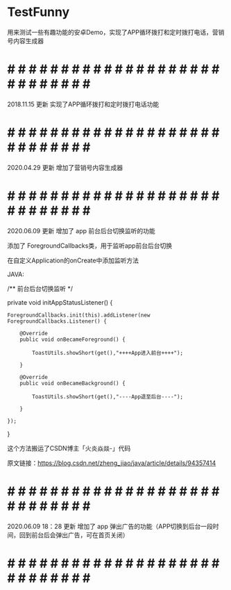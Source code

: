 # TestFunny
用来测试一些有趣功能的安卓Demo，实现了APP循环拨打和定时拨打电话，营销号内容生成器

# # # # # # # # # # # # # # # # # # # # # # # # # # # # # #
2018.11.15 更新 实现了APP循环拨打和定时拨打电话功能

# # # # # # # # # # # # # # # # # # # # # # # # # # # # # #

2020.04.29 更新 增加了营销号内容生成器

# # # # # # # # # # # # # # # # # # # # # # # # # # # # # #

2020.06.09 更新 增加了 app 前台后台切换监听的功能

添加了 ForegroundCallbacks类，用于监听app前台后台切换

在自定义Application的onCreate中添加监听方法

JAVA:

/** 前台后台切换监听 */

private void initAppStatusListener() {

    ForegroundCallbacks.init(this).addListener(new ForegroundCallbacks.Listener() {

        @Override
        public void onBecameForeground() {

            ToastUtils.showShort(get(),"++++App进入前台++++");

        }

        @Override
        public void onBecameBackground() {

            ToastUtils.showShort(get(),"----App退至后台----");

        }

    });
}

这个方法搬运了CSDN博主「火炎焱燚-」代码

原文链接：https://blog.csdn.net/zheng_jiao/java/article/details/94357414

# # # # # # # # # # # # # # # # # # # # # # # # # # # # # #

2020.06.09 18：28 更新 增加了 app 弹出广告的功能（APP切换到后台一段时间，回到前台后会弹出广告，可在首页关闭）

# # # # # # # # # # # # # # # # # # # # # # # # # # # # # #
